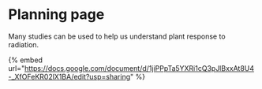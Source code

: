# Planning page

Many studies can be used to help us understand plant response to radiation.&#x20;



{% embed url="https://docs.google.com/document/d/1jiPPpTa5YXRi1cQ3pJlBxxAt8U4-_XfOFeKR02lX1BA/edit?usp=sharing" %}
